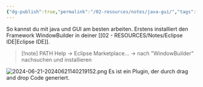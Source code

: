```yaml
---
{"dg-publish":true,"permalink":"/02-resources/notes/java-gui/","tags":["java/tools"],"noteIcon":"","updated":"2024-06-21T16:04:02.000+02:00"}
---
```



So kannst du mit java und GUI am besten arbeiten.
Erstens installiert den Framework WindowBuilder in deiner [[02 - RESOURCES/Notes/Eclipse IDE\|Eclipse IDE]].
> [!note] PATH
> Help -> Eclipse Marketplace... -> nach "WindowBuilder" nachsuchen und installieren

![2024-06-21-20240621140219152.png](/img/user/02%20-%20RESOURCES/Files/2024-06-21-20240621140219152.png)
Es ist ein Plugin, der durch drag and drop Code generiert.

